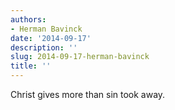 ```yaml
---
authors:
- Herman Bavinck
date: '2014-09-17'
description: ''
slug: 2014-09-17-herman-bavinck
title: ''
---
```

Christ gives more than sin took away.



